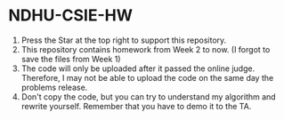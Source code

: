 # NDHU-CSIE-HW
1. Press the Star at the top right to support this repository.
2. This repository contains homework from Week 2 to now. (I forgot to save the files from Week 1)
3. The code will only be uploaded after it passed the online judge. Therefore, I may not be able to upload the code on the same day the problems release.
4. Don't copy the code, but you can try to understand my algorithm and rewrite yourself. Remember that you have to demo it to the TA.
